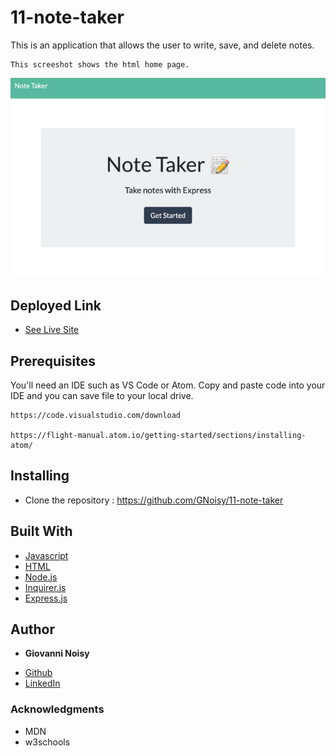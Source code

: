 # 11-note-taker

This is an application that allows the user to write, save, and delete notes. 


```
This screeshot shows the html home page.
```
![](screenshot-homepage.png)

## Deployed Link

* [See Live Site](https://infinite-depths-00124.herokuapp.com/)

## Prerequisites

You'll need an IDE such as VS Code or Atom. Copy and paste code into your IDE and you can save file to your local drive.

```
https://code.visualstudio.com/download

https://flight-manual.atom.io/getting-started/sections/installing-atom/
```

## Installing

- Clone the repository : https://github.com/GNoisy/11-note-taker 


## Built With

* [Javascript](https://developer.mozilla.org/en-US/docs/Web/JavaScript)
* [HTML](https://developer.mozilla.org/en-US/docs/Web/HTML)
* [Node.js](https://nodejs.org/en/)
* [Inquirer.js](https://www.npmjs.com/package/inquirer#questions)
* [Express.js](https://expressjs.com/)


## Author

* **Giovanni Noisy**

- [Github](https://github.com/GNoisy)
- [LinkedIn](https://www.linkedin.com/in/giovanni-noisy-04098989/)

### Acknowledgments

* MDN 
* w3schools
